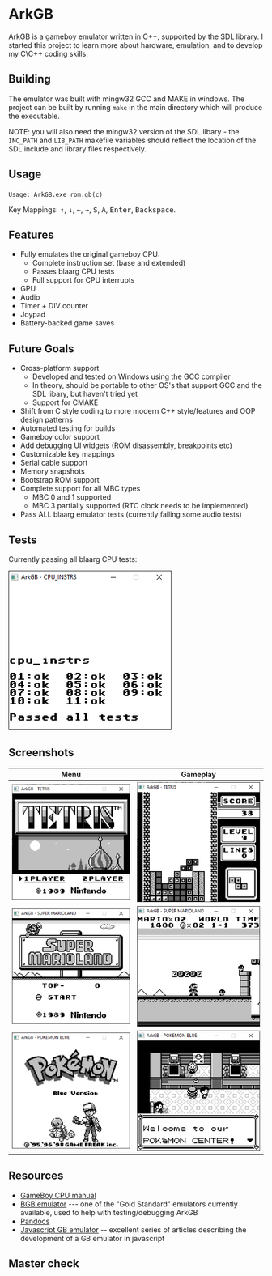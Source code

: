 # ArkGB

ArkGB is a gameboy emulator written in C++, supported by the SDL library. I started this project to learn more about hardware, emulation, and to develop my C\C++ coding skills. 

## Building

The emulator was built with mingw32 GCC and MAKE in windows. The project can be built by running `make` in the main directory which will produce the executable.

NOTE: you will also need the mingw32 version of the SDL libary - the `INC_PATH` and `LIB_PATH` makefile variables should reflect the location of the SDL include and library files respectively.

## Usage

`Usage: ArkGB.exe rom.gb(c)`

Key Mappings: <kbd>&uarr;</kbd>, <kbd>&darr;</kbd>, <kbd>&larr;</kbd>, <kbd>&rarr;</kbd>, <kbd>S</kbd>, <kbd>A</kbd>, <kbd>Enter</kbd>, <kbd>Backspace</kbd>.

## Features

* Fully emulates the original gameboy CPU:
    * Complete instruction set (base and extended)
    * Passes blaarg CPU tests
    * Full support for CPU interrupts
* GPU
* Audio
* Timer + DIV counter
* Joypad
* Battery-backed game saves

## Future Goals

* Cross-platform support
    * Developed and tested on Windows using the GCC compiler
    * In theory, should be portable to other OS's that support GCC and the SDL libary, but haven't tried yet
    * Support for CMAKE
* Shift from C style coding to more modern C++ style/features and OOP design patterns
* Automated testing for builds
* Gameboy color support
* Add debugging UI widgets (ROM disassembly, breakpoints etc)
* Customizable key mappings
* Serial cable support
* Memory snapshots
* Bootstrap ROM support
* Complete support for all MBC types
    * MBC 0 and 1 supported
    * MBC 3 partially supported (RTC clock needs to be implemented)
* Pass ALL blaarg emulator tests (currently failing some audio tests)

## Tests

Currently passing all blaarg CPU tests:

<img src="images/bl_cpu.PNG">

## Screenshots

Menu | Gameplay
:-------------------------:|:-------------------------:
<img src="images/tr_mnu.PNG"> | <img src="images/tr_gme.PNG">
<img src="images/sml_mnu.PNG"> | <img src="images/sml_gme.PNG">
<img src="images/pkmb_mnu.PNG"> | <img src="images/pkmb_gme.PNG">

## Resources

* [GameBoy CPU manual](http://marc.rawer.de/Gameboy/Docs/GBCPUman.pdf)
* [BGB emulator](http://bgb.bircd.org/) --- one of the "Gold Standard" emulators currently available, used to help with testing/debugging ArkGB
* [Pandocs](https://gbdev.io/pandocs/)
* [Javascript GB emulator](https://imrannazar.com/GameBoy-Emulation-in-JavaScript:-The-CPU) -- excellent series of articles describing the development of a GB emulator in javascript

## Master check
